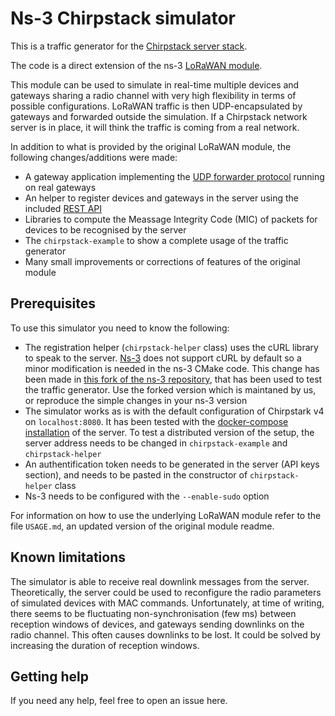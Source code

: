 # Ns-3 Chirpstack simulator #

This is a traffic generator for the [Chirpstack server stack](https://www.chirpstack.io/ "ChirpStack, open-source LoRaWAN® Network Server"). 

The code is a direct extension of the ns-3 [LoRaWAN module](https://github.com/signetlabdei/lorawan "LoRaWAN ns-3 module").

This module can be used to simulate in real-time multiple devices and gateways sharing a radio channel with very high flexibility in terms of possible configurations. LoRaWAN traffic is then UDP-encapsulated by gateways and forwarded outside the simulation. If a Chirpstack network server is in place, it will think the traffic is coming from a real network. 

In addition to what is provided by the original LoRaWAN module, the following changes/additions were made:

* A gateway application implementing the [UDP forwarder protocol](https://github.com/Lora-net/packet_forwarder/blob/master/PROTOCOL.TXT "Semtech packet forwarder implementation") running on real gateways
* An helper to register devices and gateways in the server using the included [REST API](https://github.com/chirpstack/chirpstack-rest-api "ChirpStack gRPC to REST API proxy")
* Libraries to compute the Meassage Integrity Code (MIC) of packets for devices to be recognised by the server
* The `chirpstack-example` to show a complete usage of the traffic generator
* Many small improvements or corrections of features of the original module

## Prerequisites ##

To use this simulator you need to know the following:

* The registration helper (`chirpstack-helper` class) uses the cURL library to speak to the server. [Ns-3](https://gitlab.com/nsnam/ns-3-dev "The Network Simulator, Version 3") does not support cURL by default so a minor modification is needed in the ns-3 CMake code. This change has been made in [this fork of the ns-3 repository](https://gitlab.com/non-det-alle/ns-3-dev "Ns-3 fork supporting cURL"), that has been used to test the traffic generator. Use the forked version which is maintaned by us, or reproduce the simple changes in your ns-3 version
* The simulator works as is with the default configuration of Chirpstark v4 on `localhost:8080`. It has been tested with the [docker-compose installation](https://www.chirpstack.io/docs/getting-started/docker.html "Chirpstack docs: Quickstart Docker Compose") of the server. To test a distributed version of the setup, the server address needs to be changed in `chirpstack-example` and `chirpstack-helper`
* An authentification token needs to be generated in the server (API keys section), and needs to be pasted in the constructor of `chirpstack-helper` class
* Ns-3 needs to be configured with the `--enable-sudo` option


For information on how to use the underlying LoRaWAN module refer to the file `USAGE.md`, an updated version of the original module readme.

## Known limitations ##

The simulator is able to receive real downlink messages from the server. Theoretically, the server could be used to reconfigure the radio parameters of simulated devices with MAC commands. Unfortunately, at time of writing, there seems to be fluctuating non-synchronisation (few ms) between reception windows of devices, and gateways sending downlinks on the radio channel. This often causes downlinks to be lost. It could be solved by increasing the duration of reception windows.

## Getting help ##

If you need any help, feel free to open an issue here.

